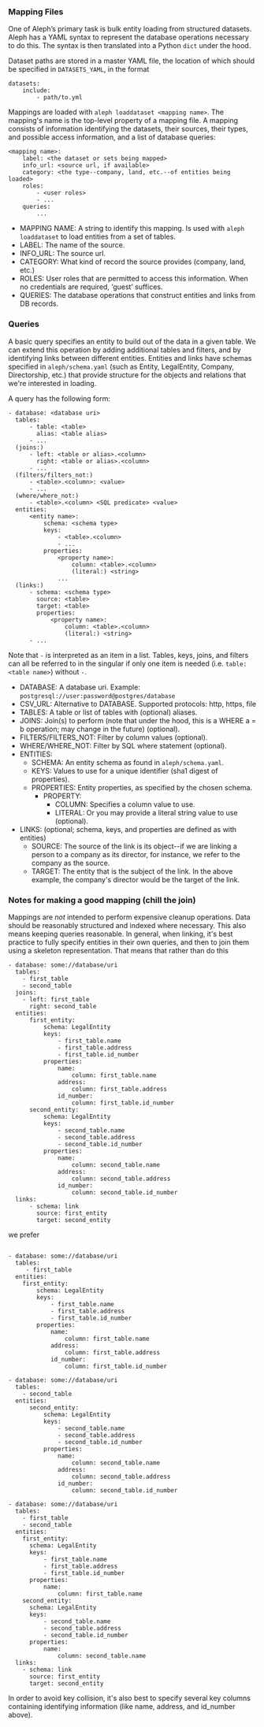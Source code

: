 ### Mapping Files

One of Aleph’s primary task is bulk entity loading from structured datasets. Aleph has a YAML syntax to represent the database operations necessary to do this. The syntax is then translated into a Python `dict` under the hood.

Dataset paths are stored in a master YAML file, the location of which should be specified in `DATASETS_YAML`, in the format


```
datasets:
	include:
		- path/to.yml
```


Mappings are loaded with `aleph loaddataset <mapping name>`. The mapping's name is the top-level property of a mapping file. A mapping consists of information identifying the datasets, their sources, their types, and possible access information, and a list of database queries:


```
<mapping name>:
	label: <the dataset or sets being mapped>
	info_url: <source url, if available>
	category: <the type--company, land, etc.--of entities being loaded>
	roles:
		- <user roles>
		- ...
	queries:
		...
```


- MAPPING NAME: A string to identify this mapping. Is used with `aleph loaddataset` to load entities from a set of tables.
- LABEL: The name of the source.
- INFO_URL: The source url.
- CATEGORY: What kind of record the source provides (company, land, etc.)
- ROLES: User roles that are permitted to access this information. When no credentials are required, ‘guest’ suffices.
- QUERIES: The database operations that construct entities and links from DB records.

### Queries

A basic query specifies an entity to build out of the data in a given table. We can extend this operation by adding additional tables and filters, and by identifying links between different entities. Entities and links have schemas specified in `aleph/schema.yaml` (such as Entity, LegalEntity, Company, Directorship, etc.) that provide structure for the objects and relations that we're interested in loading.

A query has the following form:

```
- database: <database uri>
  tables:
	  - table: <table>
	  	alias: <table alias>
	  - ...
  (joins:)
	  - left: <table or alias>.<column>
	  	right: <table or alias>.<column>
	  - ...
  (filters/filters_not:)
  	  - <table>.<column>: <value>
	  - ...
  (where/where_not:)
      - <table>.<column> <SQL predicate> <value>
  entities:
	  <entity name>:
		  schema: <schema type>
		  keys:
			  - <table>.<column>
			  - ...
		  properties:
			  <property name>:
				  column: <table>.<column>
				  (literal:) <string>
			  ...
  (links:)
	  - schema: <schema type>
		source: <table>
		target: <table>
	 	properties:
		  	<property name>:
				column: <table>.<column>
				(literal:) <string>
	  - ...
```

Note that `-` is interpreted as an item in a list. Tables, keys, joins, and filters can all be referred to in the singular if only one item is needed (i.e. `table: <table name>`) without `-`.

- DATABASE: A database uri. Example: `postgresql://user:password@postgres/database`
- CSV_URL: Alternative to DATABASE. Supported protocols: http, https, file
- TABLES: A table or list of tables with (optional) aliases.
- JOINS: Join(s) to perform (note that under the hood, this is a WHERE a = b operation; may change in the future) (optional).
- FILTERS/FILTERS_NOT: Filter by column values (optional).
- WHERE/WHERE_NOT: Filter by SQL where statement (optional).
- ENTITIES:
	- SCHEMA: An entity schema as found in `aleph/schema.yaml`.
	- KEYS: Values to use for a unique identifier (sha1 digest of properties).
	- PROPERTIES: Entity properties, as specified by the chosen schema.
		- PROPERTY:
			- COLUMN: Specifies a column value to use.
			- LITERAL: Or you may provide a literal string value to use (optional).
- LINKS: (optional; schema, keys, and properties are defined as with entities)
	- SOURCE: The source of the link is its object--if we are linking a person to a company as its director, for instance, we refer to the company as the source.
	- TARGET: The entity that is the subject of the link. In the above example, the company's director would be the target of the link.

### Notes for making a good mapping (chill the join)

Mappings are *not* intended to perform expensive cleanup operations. Data should be reasonably structured and indexed where necessary. This also means keeping queries reasonable. In general, when linking, it's best practice to fully specify entities in their own queries, and then to join them using a skeleton representation. That means that rather than do this

```
- database: some://database/uri
  tables:
  	- first_table
	- second_table
  joins:
    - left: first_table
	  right: second_table
  entities:
	  first_entity:
		  schema: LegalEntity
		  keys:
			  - first_table.name
			  - first_table.address
			  - first_table.id_number
		  properties:
			  name:
				  column: first_table.name
			  address:
				  column: first_table.address
			  id_number:
				  column: first_table.id_number
	  second_entity:
		  schema: LegalEntity
		  keys:
			  - second_table.name
			  - second_table.address
			  - second_table.id_number
		  properties:
			  name:
				  column: second_table.name
			  address:
				  column: second_table.address
			  id_number:
				  column: second_table.id_number
  links:
	  - schema: link
	    source: first_entity
	    target: second_entity
```

we prefer

```

- database: some://database/uri
  tables:
     - first_table
  entities:
  	first_entity:
	  	schema: LegalEntity
		keys:
			- first_table.name
			- first_table.address
			- first_table.id_number
		properties:
			name:
				column: first_table.name
			address:
				column: first_table.address
			id_number:
				column: first_table.id_number

- database: some://database/uri
  tables:
  	- second_table
  entities:
	  second_entity:
		  schema: LegalEntity
		  keys:
			  - second_table.name
			  - second_table.address
			  - second_table.id_number
		  properties:
			  name:
				  column: second_table.name
			  address:
				  column: second_table.address
			  id_number:
				  column: second_table.id_number

- database: some://database/uri
  tables:
  	- first_table
	- second_table
  entities:
  	first_entity:
	  schema: LegalEntity
	  keys:
		  - first_table.name
		  - first_table.address
		  - first_table.id_number
	  properties:
		  name:
			  column: first_table.name	  
  	second_entity:
	  schema: LegalEntity
	  keys:
		  - second_table.name
		  - second_table.address
		  - second_table.id_number
	  properties:
		  name:
			  column: second_table.name
  links:
  	- schema: link
	  source: first_entity
	  target: second_entity

```

In order to avoid key collision, it's also best to specify several key columns containing identifying information (like name, address, and id_number above).
